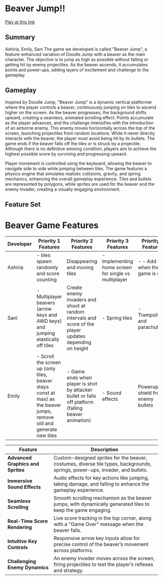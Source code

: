 # Beaver Jump!!
[Play at this link](https://emadee05.github.io/beaver-jump/)

## Summary
Ashiria, Emily, Sani 
The game we developed is called "Beaver Jump", a feature-enhanced variation of Doodle Jump with a beaver as the main character. The objective is to jump as high as possible without falling or getting hit by enemy projectiles. As the beaver ascends, it accumulates points and power-ups, adding layers of excitement and challenge to the gameplay.

## Gameplay
Inspired by Doodle Jump, "Beaver Jump" is a dynamic vertical platformer where the player controls a beaver, continuously jumping on tiles to ascend higher on the screen. As the beaver progresses, the background shifts upward, creating a seamless, animated scrolling effect. Points accumulate as the player advances, and the challenge intensifies with the introduction of an airborne enemy. This enemy moves horizontally across the top of the screen, launching projectiles from random locations. While it never directly interacts with the beaver, the player must avoid being hit by its bullets. The game ends if the beaver falls off the tiles or is struck by a projectile. Although there is no definitive winning condition, players aim to achieve the highest possible score by surviving and progressing upward.

Player movement is controlled using the keyboard, allowing the beaver to navigate side to side while jumping between tiles. The game features a physics engine that simulates realistic collisions, gravity, and spring mechanics, enhancing the overall gameplay experience. Tiles and bullets are represented by polygons, while sprites are used for the beaver and the enemy invader, creating a visually engaging environment.


## Feature Set

# Beaver Game Features

| Developer | Priority 1 Features                                      | Priority 2 Features                                             | Priority 3 Features                  | Priority 4 Features                                      |
|-----------|----------------------------------------------------------|-----------------------------------------------------------------|--------------------------------------|----------------------------------------------------------|
| Ashiria   | - tiles spawn randomly and score counting   |  Disappearing and moving tiles  | - Implementing home screen for single vs multiplayer    | -  - Add text when the game is over | - Add text when the game is over and restart game                 |
| Sani      | - Multiplayer beavers (arrow keys and AWD keys) and jumping elastically off tiles|     Create enemy invaders and shoot at random intervals and score of the player updates depending on height | - Spring tiles | - Trampolines, and parachutes                    |
| Emily     | - Scroll the screen up (only tiles, beaver stays const at max) as the beaver jumps, remove old and generate new tiles      | - Game ends when player is shot by attacker bullet or falls off platform (falling beaver animation) |  - Sound effects | Powerups to shield from enemy bullets |

| **Feature**                  | **Description**                                                                                     |
|------------------------------|-----------------------------------------------------------------------------------------------------|
| **Advanced Graphics and Sprites**  | Custom-designed sprites for the beaver, costumes, diverse tile types, backgrounds, springs, power-ups, invader, and bullets. |
| **Immersive Sound Effects**        | Audio effects for key actions like jumping, taking damage, and falling to enhance the gameplay experience. |
| **Seamless Scrolling**             | Smooth scrolling mechanism as the beaver jumps, with dynamically generated tiles to keep the game engaging. |
| **Real-Time Score Rendering**      | Live score tracking in the top corner, along with a "Game Over" message when the beaver falls. |
| **Intuitive Key Controls**         | Responsive arrow key inputs allow for precise control of the beaver’s movement across platforms. |
| **Challenging Enemy Dynamics**     | An enemy invader moves across the screen, firing projectiles to test the player’s reflexes and strategy. |



